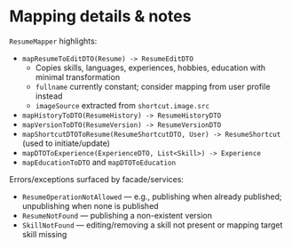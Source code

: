 # Mapping details & notes

`ResumeMapper` highlights:

- `mapResumeToEditDTO(Resume) -> ResumeEditDTO`
    - Copies skills, languages, experiences, hobbies, education with minimal transformation
    - `fullname` currently constant; consider mapping from user profile instead
    - `imageSource` extracted from `shortcut.image.src`
- `mapHistoryToDTO(ResumeHistory) -> ResumeHistoryDTO`
- `mapVersionToDTO(ResumeVersion) -> ResumeVersionDTO`
- `mapShortcutDTOToResume(ResumeShortcutDTO, User) -> ResumeShortcut` (used to initiate/update)
- `mapDTOToExperience(ExperienceDTO, List<Skill>) -> Experience`
- `mapEducationToDTO` and `mapDTOToEducation`

Errors/exceptions surfaced by facade/services:

- `ResumeOperationNotAllowed` — e.g., publishing when already published; unpublishing when none is published
- `ResumeNotFound` — publishing a non-existent version
- `SkillNotFound` — editing/removing a skill not present or mapping target skill missing
